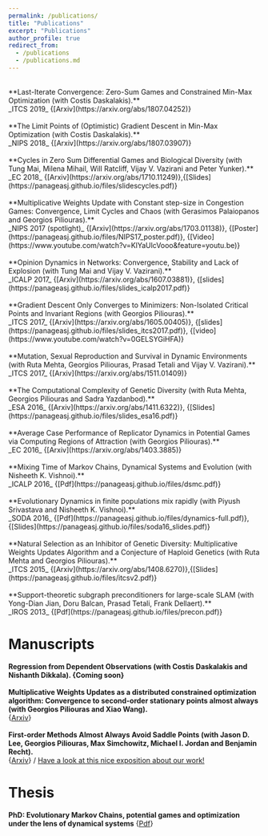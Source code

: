 ```yaml
---
permalink: /publications/
title: "Publications"
excerpt: "Publications"
author_profile: true
redirect_from: 
  - /publications
  - /publications.md
---
```

<br/>
**Last-Iterate Convergence: Zero-Sum Games and Constrained Min-Max Optimization (with Costis Daskalakis).**<br/>
_ITCS 2019_ {[Arxiv](https://arxiv.org/abs/1807.04252)} <br/>
<br/>
**The Limit Points of (Optimistic) Gradient Descent in Min-Max Optimization (with Costis Daskalakis).** <br/>
_NIPS 2018_ {[Arxiv](https://arxiv.org/abs/1807.03907)} <br/>
<br/>
**Cycles in Zero Sum Differential Games and Biological Diversity (with Tung Mai, Milena Mihail, Will Ratcliff, Vijay V. Vazirani and Peter Yunker).** <br/>
_EC 2018_ {[Arxiv](https://arxiv.org/abs/1710.11249)},{[Slides](https://panageasj.github.io/files/slidescycles.pdf)} <br/>
<br/>
**Multiplicative Weights Update with Constant step-size in Congestion Games: Convergence, Limit Cycles and Chaos (with Gerasimos Palaiopanos and Georgios Piliouras).** <br/>
_NIPS 2017 (spotlight)_ {[Arxiv](https://arxiv.org/abs/1703.01138)}, {[Poster](https://panageasj.github.io/files/NIPS17_poster.pdf)}, {[Video](https://www.youtube.com/watch?v=KlYaUlcVooo&feature=youtu.be)} <br/>
<br/>
**Opinion Dynamics in Networks: Convergence, Stability and Lack of Explosion (with Tung Mai and Vijay V. Vazirani).** <br/>
_ICALP 2017_ {[Arxiv](https://arxiv.org/abs/1607.03881)}, {[slides](https://panageasj.github.io/files/slides_icalp2017.pdf)} <br/>
<br/>
**Gradient Descent Only Converges to Minimizers: Non-Isolated Critical Points and Invariant Regions (with Georgios Piliouras).** <br/>
_ITCS 2017_ {[Arxiv](https://arxiv.org/abs/1605.00405)}, {[slides](https://panageasj.github.io/files/slides_itcs2017.pdf)}, {[video](https://www.youtube.com/watch?v=0GELSYGiHFA)} <br/>
<br/>
**Mutation, Sexual Reproduction and Survival in Dynamic Environments (with Ruta Mehta, Georgios Piliouras, Prasad Tetali and Vijay V. Vazirani).** <br/>
_ITCS 2017_ {[Arxiv](https://arxiv.org/abs/1511.01409)} <br/>
<br/>
**The Computational Complexity of Genetic Diversity (with Ruta Mehta, Georgios Piliouras and Sadra Yazdanbod).** <br/>
_ESA 2016_ {[Arxiv](https://arxiv.org/abs/1411.6322)}, {[Slides](https://panageasj.github.io/files/slides_esa16.pdf)}  <br/>
<br/>
**Average Case Performance of Replicator Dynamics in Potential Games via Computing Regions of Attraction (with Georgios Piliouras).** <br/>
_EC 2016_ {[Arxiv](https://arxiv.org/abs/1403.3885)} <br/>
<br/>
**Mixing Time of Markov Chains, Dynamical Systems and Evolution (with Nisheeth K. Vishnoi).** <br/>
_ICALP 2016_ {[Pdf](https://panageasj.github.io/files/dsmc.pdf)} <br/>
<br/>
**Evolutionary Dynamics in finite populations mix rapidly (with Piyush Srivastava and Nisheeth K. Vishnoi).** <br/> 
_SODA 2016_ {[Pdf](https://panageasj.github.io/files/dynamics-full.pdf)},{[Slides](https://panageasj.github.io/files/soda16_slides.pdf)} <br/>
<br/>
**Natural Selection as an Inhibitor of Genetic Diversity: Multiplicative Weights Updates Algorithm and a Conjecture of Haploid Genetics (with Ruta Mehta and Georgios Piliouras).** <br/>
_ITCS 2015_ {[Arxiv](https://arxiv.org/abs/1408.6270)},{[Slides](https://panageasj.github.io/files/itcsv2.pdf)} <br/>
<br/>
**Support-theoretic subgraph preconditioners for large-scale SLAM (with Yong-Dian Jian, Doru Balcan, Prasad Tetali, Frank Dellaert).** <br/>
_IROS 2013_ {[Pdf](https://panageasj.github.io/files/precon.pdf)} <br/>

Manuscripts
===========

**Regression from Dependent Observations (with Costis Daskalakis and Nishanth Dikkala). {Coming soon}** <br/>
<br/>
**Multiplicative Weights Updates as a distributed constrained optimization algorithm: Convergence to second-order stationary points almost always (with Georgios Piliouras and Xiao Wang).** <br/>
{[Arxiv](https://arxiv.org/abs/1810.05355)} <br/>
<br/>
**First-order Methods Almost Always Avoid Saddle Points (with Jason D. Lee, Georgios Piliouras, Max Simchowitz, Michael I. Jordan and Benjamin Recht).** <br/>
{[Arxiv](https://arxiv.org/abs/1710.07406)} / [Have a look at this nice exposition about our work!](http://noahgolmant.com/avoiding-saddle-points) <br/>

Thesis
======

**PhD: Evolutionary Markov Chains, potential games and optimization under the lens of dynamical systems** {[Pdf](https://panageasj.github.io/files/panageas-thesis.pdf)} <br/>
